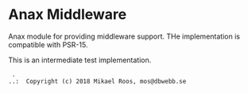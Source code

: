 Anax Middleware
===========================

Anax module for providing middleware support. THe implementation is compatible with PSR-15.

This is an intermediate test implementation.



```
 .  
..:  Copyright (c) 2018 Mikael Roos, mos@dbwebb.se
```
